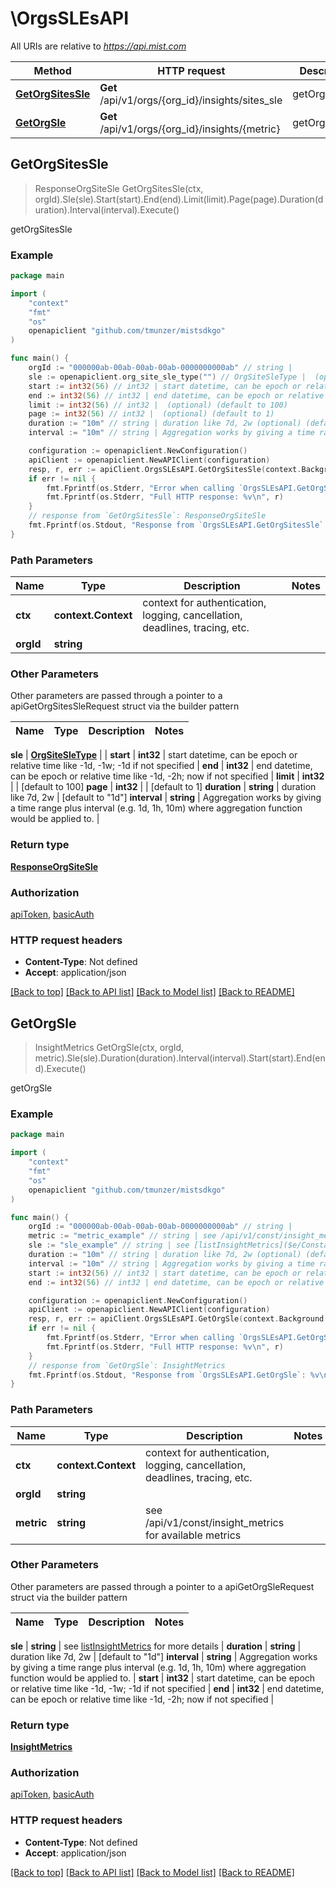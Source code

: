 # \OrgsSLEsAPI

All URIs are relative to *https://api.mist.com*

Method | HTTP request | Description
------------- | ------------- | -------------
[**GetOrgSitesSle**](OrgsSLEsAPI.md#GetOrgSitesSle) | **Get** /api/v1/orgs/{org_id}/insights/sites_sle | getOrgSitesSle
[**GetOrgSle**](OrgsSLEsAPI.md#GetOrgSle) | **Get** /api/v1/orgs/{org_id}/insights/{metric} | getOrgSle



## GetOrgSitesSle

> ResponseOrgSiteSle GetOrgSitesSle(ctx, orgId).Sle(sle).Start(start).End(end).Limit(limit).Page(page).Duration(duration).Interval(interval).Execute()

getOrgSitesSle



### Example

```go
package main

import (
	"context"
	"fmt"
	"os"
	openapiclient "github.com/tmunzer/mistsdkgo"
)

func main() {
	orgId := "000000ab-00ab-00ab-00ab-0000000000ab" // string | 
	sle := openapiclient.org_site_sle_type("") // OrgSiteSleType |  (optional)
	start := int32(56) // int32 | start datetime, can be epoch or relative time like -1d, -1w; -1d if not specified (optional)
	end := int32(56) // int32 | end datetime, can be epoch or relative time like -1d, -2h; now if not specified (optional)
	limit := int32(56) // int32 |  (optional) (default to 100)
	page := int32(56) // int32 |  (optional) (default to 1)
	duration := "10m" // string | duration like 7d, 2w (optional) (default to "1d")
	interval := "10m" // string | Aggregation works by giving a time range plus interval (e.g. 1d, 1h, 10m) where aggregation function would be applied to. (optional)

	configuration := openapiclient.NewConfiguration()
	apiClient := openapiclient.NewAPIClient(configuration)
	resp, r, err := apiClient.OrgsSLEsAPI.GetOrgSitesSle(context.Background(), orgId).Sle(sle).Start(start).End(end).Limit(limit).Page(page).Duration(duration).Interval(interval).Execute()
	if err != nil {
		fmt.Fprintf(os.Stderr, "Error when calling `OrgsSLEsAPI.GetOrgSitesSle``: %v\n", err)
		fmt.Fprintf(os.Stderr, "Full HTTP response: %v\n", r)
	}
	// response from `GetOrgSitesSle`: ResponseOrgSiteSle
	fmt.Fprintf(os.Stdout, "Response from `OrgsSLEsAPI.GetOrgSitesSle`: %v\n", resp)
}
```

### Path Parameters


Name | Type | Description  | Notes
------------- | ------------- | ------------- | -------------
**ctx** | **context.Context** | context for authentication, logging, cancellation, deadlines, tracing, etc.
**orgId** | **string** |  | 

### Other Parameters

Other parameters are passed through a pointer to a apiGetOrgSitesSleRequest struct via the builder pattern


Name | Type | Description  | Notes
------------- | ------------- | ------------- | -------------

 **sle** | [**OrgSiteSleType**](OrgSiteSleType.md) |  | 
 **start** | **int32** | start datetime, can be epoch or relative time like -1d, -1w; -1d if not specified | 
 **end** | **int32** | end datetime, can be epoch or relative time like -1d, -2h; now if not specified | 
 **limit** | **int32** |  | [default to 100]
 **page** | **int32** |  | [default to 1]
 **duration** | **string** | duration like 7d, 2w | [default to &quot;1d&quot;]
 **interval** | **string** | Aggregation works by giving a time range plus interval (e.g. 1d, 1h, 10m) where aggregation function would be applied to. | 

### Return type

[**ResponseOrgSiteSle**](ResponseOrgSiteSle.md)

### Authorization

[apiToken](../README.md#apiToken), [basicAuth](../README.md#basicAuth)

### HTTP request headers

- **Content-Type**: Not defined
- **Accept**: application/json

[[Back to top]](#) [[Back to API list]](../README.md#documentation-for-api-endpoints)
[[Back to Model list]](../README.md#documentation-for-models)
[[Back to README]](../README.md)


## GetOrgSle

> InsightMetrics GetOrgSle(ctx, orgId, metric).Sle(sle).Duration(duration).Interval(interval).Start(start).End(end).Execute()

getOrgSle



### Example

```go
package main

import (
	"context"
	"fmt"
	"os"
	openapiclient "github.com/tmunzer/mistsdkgo"
)

func main() {
	orgId := "000000ab-00ab-00ab-00ab-0000000000ab" // string | 
	metric := "metric_example" // string | see /api/v1/const/insight_metrics for available metrics
	sle := "sle_example" // string | see [listInsightMetrics]($e/Constants%20Misc/listInsightMetrics) for more details (optional)
	duration := "10m" // string | duration like 7d, 2w (optional) (default to "1d")
	interval := "10m" // string | Aggregation works by giving a time range plus interval (e.g. 1d, 1h, 10m) where aggregation function would be applied to. (optional)
	start := int32(56) // int32 | start datetime, can be epoch or relative time like -1d, -1w; -1d if not specified (optional)
	end := int32(56) // int32 | end datetime, can be epoch or relative time like -1d, -2h; now if not specified (optional)

	configuration := openapiclient.NewConfiguration()
	apiClient := openapiclient.NewAPIClient(configuration)
	resp, r, err := apiClient.OrgsSLEsAPI.GetOrgSle(context.Background(), orgId, metric).Sle(sle).Duration(duration).Interval(interval).Start(start).End(end).Execute()
	if err != nil {
		fmt.Fprintf(os.Stderr, "Error when calling `OrgsSLEsAPI.GetOrgSle``: %v\n", err)
		fmt.Fprintf(os.Stderr, "Full HTTP response: %v\n", r)
	}
	// response from `GetOrgSle`: InsightMetrics
	fmt.Fprintf(os.Stdout, "Response from `OrgsSLEsAPI.GetOrgSle`: %v\n", resp)
}
```

### Path Parameters


Name | Type | Description  | Notes
------------- | ------------- | ------------- | -------------
**ctx** | **context.Context** | context for authentication, logging, cancellation, deadlines, tracing, etc.
**orgId** | **string** |  | 
**metric** | **string** | see /api/v1/const/insight_metrics for available metrics | 

### Other Parameters

Other parameters are passed through a pointer to a apiGetOrgSleRequest struct via the builder pattern


Name | Type | Description  | Notes
------------- | ------------- | ------------- | -------------


 **sle** | **string** | see [listInsightMetrics]($e/Constants%20Misc/listInsightMetrics) for more details | 
 **duration** | **string** | duration like 7d, 2w | [default to &quot;1d&quot;]
 **interval** | **string** | Aggregation works by giving a time range plus interval (e.g. 1d, 1h, 10m) where aggregation function would be applied to. | 
 **start** | **int32** | start datetime, can be epoch or relative time like -1d, -1w; -1d if not specified | 
 **end** | **int32** | end datetime, can be epoch or relative time like -1d, -2h; now if not specified | 

### Return type

[**InsightMetrics**](InsightMetrics.md)

### Authorization

[apiToken](../README.md#apiToken), [basicAuth](../README.md#basicAuth)

### HTTP request headers

- **Content-Type**: Not defined
- **Accept**: application/json

[[Back to top]](#) [[Back to API list]](../README.md#documentation-for-api-endpoints)
[[Back to Model list]](../README.md#documentation-for-models)
[[Back to README]](../README.md)

